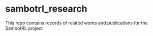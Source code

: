 # sambotrl_research
This repo contains records of related works and publications for the SambotRL project
